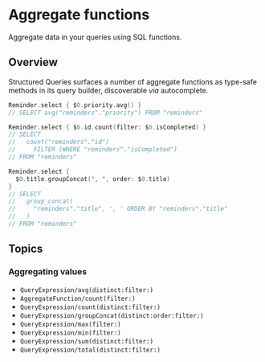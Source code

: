 # Aggregate functions

Aggregate data in your queries using SQL functions.

## Overview

Structured Queries surfaces a number of aggregate functions as type-safe methods in its query
builder,
discoverable _via_ autocomplete.

```swift
Reminder.select { $0.priority.avg() }
// SELECT avg("reminders"."priority") FROM "reminders"

Reminder.select { $0.id.count(filter: $0.isCompleted) }
// SELECT
//   count("reminders"."id")
//     FILTER (WHERE "reminders"."isCompleted")
// FROM "reminders"

Reminder.select {
  $0.title.groupConcat(", ", order: $0.title)
}
// SELECT
//   group_concat(
//     "reminders"."title", ', ' ORDER BY "reminders"."title"
//   )
// FROM "reminders"
```

## Topics

### Aggregating values

- ``QueryExpression/avg(distinct:filter:)``
- ``AggregateFunction/count(filter:)``
- ``QueryExpression/count(distinct:filter:)``
- ``QueryExpression/groupConcat(distinct:order:filter:)``
- ``QueryExpression/max(filter:)``
- ``QueryExpression/min(filter:)``
- ``QueryExpression/sum(distinct:filter:)``
- ``QueryExpression/total(distinct:filter:)``
